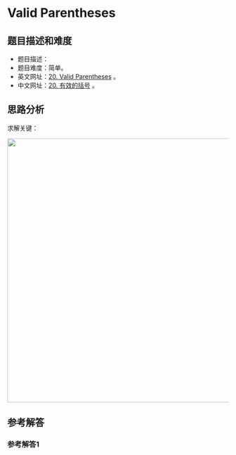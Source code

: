 # Valid Parentheses

## 题目描述和难度
+ 题目描述：
+ 题目难度：简单。
+ 英文网址：[20. Valid Parentheses](https://leetcode.com/problems/valid-parentheses/description/)  。
+ 中文网址：[20. 有效的括号](https://leetcode-cn.com/problems/valid-parentheses/description/)  。
## 思路分析
求解关键：

<img src="https://liweiwei1419.github.io/images/leetcode-solution/" width="600">

## 参考解答
### 参考解答1

```java

```